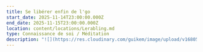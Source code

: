 ```yaml
---
title: Se libérer enfin de l'go
start_date: 2025-11-14T23:00:00.000Z
end_date: 2025-11-15T23:00:00.000Z
location: content/locations/Lerabling.md
type: Connaissance de soi / Méditation
description: "![](https://res.cloudinary.com/guikem/image/upload/v1680518819/s_accepter6.hash.2edf2ede318efb3ba235daa1a0cb3993_ewez1s.jpg)\n\n**Le thème de \"l'ego**\" est probablement celui qui est le plus abordé sur le chemin spirituel. En effet, il \\*\\*cristallise à lui seul tous les niveaux de blocages, de croyances, de limitations et de réactions qui nous emprisonnent \\*\\*et dont nous essayons de nous libérer. **Pourtant nous avons du mal à le cerner et à travailler concrètement avec lui.**\n\n**Cet évènement vous propose**, à la lueur des enseignements bouddhistes mais aussi de maîtres contemporains tels que Lise Bourbeau, Arnaud Desjardins et d’autres, de **comprendre véritablement ce qu’est l’ego, quelles en sont les manifestations et comment travailler avec lui.**\n\nCe sera une opportunité unique de développer une **compréhension globale de ce thème et découvrir des moyens pour retrouver une confiance en soi authentique** et de se libérer des schémas qui nous bloquent.\n\nLors de ce weekend,nous **pratiquerons la méditation**, utiliserons des exercices concrets et aborderons aussi la notion de “non-soi” propre à la sagesse bouddhisme.\_\n\n**Tarif hors nourriture et logement** :125€\n\n**Pour la demande d'inscription au stage ainsi que pour la réservation du logement et toute autre question:** par e-mail directement à [frederic.chastelas@gmail.com](mailto:frederic.chastelas@gmail.com)\n\n**Pour connaitre le prix et la** **description des options logements et des repas**, cliquez sur ce lien [https://www.lerabling.org/lang-fr/la-source-prix-de-l-hebergement-et-des-repas](https://www.lerabling.org/lang-fr/la-source-prix-de-l-hebergement-et-des-repas)\n\n**Arrivée**: soit Vendredi après-midi si vous souhaitez profiter un peu plus de Lerab Ling, soit samedi entre 8h30 et 9h30\n\nVous pourrez aussi repartir Lundi si vous le souhaitez\n\n**Début et fin de l'évènement**: Samedi 10 mai à 10h - Dimanche 11 mai à 17h maximun\n\n**Attention**, cet évènement, bien que se déroulant à Lerab Ling n'est pas organisé par Lerab Ling. Vous ne le retrouverez donc pas sur le site de Lerab Ling. C'est un évènement que j'organise, à titre personnel, dans le lieu de Lerab Ling. C'est pour cela que tout le processus d'inscription se fait en s'adressant par email à [frederic.chastelas@gmail.com](mailto:frederic.chastelas@gmail.com)\n\n**Limité à 25 places**\n\n**Emploi du temps:**\n\n*Samedi*:\n\n10-12h30  présentation\n\n12h30 pause déjeuner avec balade pour ceux qui le souhaites\n\n15h- 18h30 présentation\n\nSoirée méditation optionnelle\n\n*Dimanche*: emploi du temps similaire excepté que nous commencerons le matin à 9h et finirons au plus tard vers 17h\n\n**Quelques Témoignages:**\n\n**Véronique**\n\nDepuis que je suis bouddhiste (et ça ne date pas d'hier...),\nc'est la première fois que je reçois un enseignement aussi précis,\navec des propos et des outils extrêmement puissants qui m'ont\nvéritablement aidé à ressentir profondément des choses très\nsouvent entendues et même comprises, mais rarement vraiment\nintégrées, digérées. Là j'ai senti que je prenais un nouveau\ndépart. Merci beaucoup !\n\n**Pauline**\n\nCe weekend animé par Frédéric m'a beaucoup apporté. J'en\nressors grandit et prête à poursuivre le travail que j'ai engagé\ndepuis plusieurs mois. Les témoignages, les échanges, les apports,\nexercices proposés, méditations durant tout le weekend sur le thème\n\"Se libérer (enfin) de son égo\" ont pris beaucoup de\nsens. J'ai comme l'impression d'avoir encore déverrouillé des\nportes et compris des choses fondamentales Merci pour ce magnifique\nweekend.\n\n**Sylvie**\n\nCe stage a été une révélation. J'ai beaucoup appris sur mes\nblocages et mes peurs. J'ignorais que l'EGO a tant de facettes et de\npouvoir. Je peux dire que ça a changé ma vie. J'ai pu affronter ma\nplus grande peur parce que je l'ai identifiée et acceptée. \\[...]\nFrédéric a été exceptionnel, à l'écoute, bienveillant et sans\njugement. Ses explications et exemples étaient clairs et touchaient\nnotre nature profonde. Un vrai bouleversement, une remise en question\ndérangeante mais tellement salvatrice. A faire, à refaire et à\nconseiller pour tous…\n"
---
```


